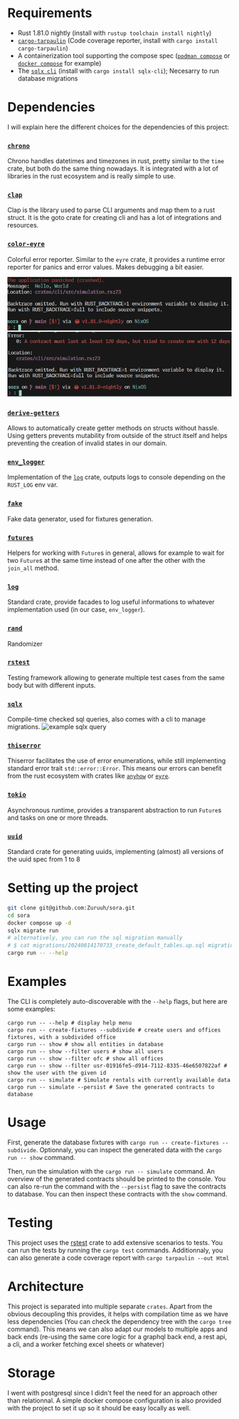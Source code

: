 # Requirements

- Rust 1.81.0 nightly (install with `rustup toolchain install nightly`)
- [`cargo-tarpaulin`](https://github.com/xd009642/tarpaulin) (Code coverage
  reporter, install with `cargo install cargo-tarpaulin`)
- A containerization tool supporting the compose spec
  ([`podman compose`](https://github.com/containers/podman-compose) or
  [`docker compose`](https://github.com/docker/compose) for example)
- The [`sqlx cli`](https://crates.io/crates/sqlx-cli) (install with
  `cargo install sqlx-cli`); Necesarry to run database migrations

# Dependencies

I will explain here the different choices for the dependencies of this project:

### [`chrono`](https://crates.io/crates/chrono)

Chrono handles datetimes and timezones in rust, pretty similar to the `time`
crate, but both do the same thing nowadays. It is integrated with a lot of
libraries in the rust ecosystem and is really simple to use.

### [`clap`](https://crates.io/crates/clap)

Clap is the library used to parse CLI arguments and map them to a rust struct.
It is the goto crate for creating cli and has a lot of integrations and
resources.

### [`color-eyre`](https://crates.io/crates/color-eyre)

Colorful error reporter. Similar to the `eyre` crate, it provides a runtime
error reporter for panics and error values. Makes debugging a bit easier.

![color eyre panic](./media/color_eyre_panic.png)
![color eyre error](./media/color_eyre_error.png)

### [`derive-getters`](https://crates.io/crates/derive-getter)

Allows to automatically create getter methods on structs without hassle. Using
getters prevents mutability from outside of the struct itself and helps
preventing the creation of invalid states in our domain.

### [`env_logger`](https://crates.io/crates/env_logger)

Implementation of the [`log`](https://crates.io/crates/log) crate, outputs logs
to console depending on the `RUST_LOG` env var.

### [`fake`](https://crates.io/crates/fake)

Fake data generator, used for fixtures generation.

### [`futures`](https://crates.io/crates/futures)

Helpers for working with `Future`s in general, allows for example to wait for
two `Future`s at the same time instead of one after the other with the
`join_all` method.

### [`log`](https://crates.io/crates/log)

Standard crate, provide facades to log useful informations to whatever
implementation used (in our case, `env_logger`).

### [`rand`](https://crates.io/crates/rand)

Randomizer

### [`rstest`](https://crates.io/crates/rstest)

Testing framework allowing to generate multiple test cases from the same body
but with different inputs.

### [`sqlx`](https://crates.io/crates/sqlx)

Compile-time checked sql queries, also comes with a cli to manage migrations.
![example sqlx query](./media/sqlx_query.png.png)

### [`thiserror`](https://crates.io/crates/thiserror)

Thiserror facilitates the use of error enumerations, while still implementing
standard error trait `std::error::Error`. This means our errors can benefit from
the rust ecosystem with crates like [`anyhow`](https://crates.io/crates/anyhow)
or [`eyre`](https://crates.io/crates/eyre).

### [`tokio`](https://crates.io/crates/tokio)

Asynchronous runtime, provides a transparent abstraction to run `Future`s and
tasks on one or more threads.

### [`uuid`](https://crates.io/crates/uuid)

Standard crate for generating uuids, implementing (almost) all versions of the
uuid spec from 1 to 8

# Setting up the project

```bash
git clone git@github.com:Zuruuh/sora.git
cd sora
docker compose up -d
sqlx migrate run
# alternatively, you can run the sql migration manually
# $ cat migrations/20240814170733_create_default_tables.up.sql migrations/20240821024353_postgres_point_to_plain_float.up.sql | docker compose exec -T database psql -U sora
cargo run -- --help
```

# Examples

The CLI is completely auto-discoverable with the `--help` flags, but here are
some examples:

```
cargo run -- --help # display help menu
cargo run -- create-fixtures --subdivide # create users and offices fixtures, with a subdivided office
cargo run -- show # show all entities in database
cargo run -- show --filter users # show all users
cargo run -- show --filter ofc # show all offices
cargo run -- show --filter usr-01916fe5-d914-7112-8335-46e6507822af # show the user with the given id
cargo run -- simulate # Simulate rentals with currently available data
cargo run -- simulate --persist # Save the generated contracts to database
```

# Usage

First, generate the database fixtures with
`cargo run -- create-fixtures --subdivide`. Optionnaly, you can inspect the
generated data with the `cargo run -- show` command.

Then, run the simulation with the `cargo run -- simulate` command. An overview
of the generated contracts should be printed to the console. You can also re-run
the command with the `--persist` flag to save the contracts to database. You can
then inspect these contracts with the `show` command.

# Testing

This project uses the [rstest](https://crates.io/crates/rstest) crate to add
extensive scenarios to tests. You can run the tests by running the `cargo test`
commands. Additionnaly, you can also generate a code coverage report with
`cargo tarpaulin --out Html`

# Architecture

This project is separated into multiple separate `crates`. Apart from the
obvious decoupling this provides, it helps with compilation time as we have less
dependencies (You can check the dependency tree with the `cargo tree` command).
This means we can also adapt our models to multiple apps and back ends (re-using
the same core logic for a graphql back end, a rest api, a cli, and a worker
fetching excel sheets or whatever)

# Storage

I went with postgresql since I didn't feel the need for an approach other than
relationnal. A simple docker compose configuration is also provided with the
project to set it up so it should be easy locally as well.
